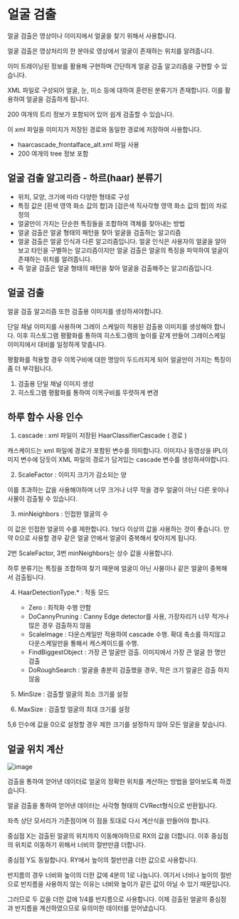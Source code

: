 # 얼굴 검출
얼굴 검출은 영상이나 이미지에서 얼굴을 찾기 위해서 사용합니다.

얼굴 검출은 영상처리의 한 분야로 영상에서 얼굴이 존재하는 위치를 알려줍니다.

이미 트레이닝된 정보를 활용해 구현하며 간단하게 얼굴 검출 알고리즘을 구현할 수 있습니다.

XML 파일로 구성되어 얼굴, 눈, 미소 등에 대하여 훈련된 분류기가 존재합니다. 이를 활용하여 얼굴을 검출하게 됩니다.

200 여개의 트리 정보가 포함되어 있어 쉽게 검출할 수 있습니다.

이 xml 파일을 이미지가 저장된 경로와 동일한 경로에 저장하여 사용합니다.

- haarcascade_frontalface_alt.xml 파일 사용
- 200 여개의 tree 정보 포함

## 얼굴 검출 알고리즘 - 하르(haar) 분류기
- 위치, 모양, 크기에 따라 다양한 형태로 구성
- 특징 값은 [흰색 영역 화소 값의 합]과 [검은색 직사각형 영역 화소 값의 합]의 차로 정의
- 얼굴만이 가지는 단순한 특징들을 조합하여 객체를 찾아내는 방법
- 얼굴 검출은 얼굴 형태의 패턴을 찾아 얼굴을 검출하는 알고리즘
- 얼굴 검출은 얼굴 인식과 다른 알고리즘입니다. 얼굴 인식은 사용자의 얼굴을 알아보고 타인을 구별하는 알고리즘이지만 얼굴 검출은 얼굴의 특징을 파악하여 얼굴이 존재하는 위치를 알려줍니다.
- 즉 얼굴 검출은 얼굴 형태의 패턴을 찾아 얼굴을 검출해주는 알고리즘입니다.

## 얼굴 검출
얼굴 검출 알고리즘 또한 검출용 이미지를 생성하셔야합니다.

단일 채널 이미지를 사용하며 그레이 스케일이 적용된 검출용 이미지를 생성해야 합니다. 이후 히스토그램 평활화를 통하여 히스토그램의 높이를 같게 만들어 그레이스케일 이미지에서 대비를 일정하게 맞춥니다.

평활화를 적용할 경우 이목구비에 대한 명암이 두드러지게 되어 얼굴만이 가지는 특징이 좀 더 부각됩니다.

1) 검출용 단일 채널 이미지 생성
2) 히스토그램 평활화를 통하여 이목구비를 뚜렷하게 변경


## 하루 함수 사용 인수

1) cascade : xml 파일이 저장된 HaarClassifierCascade ( 경로 )

캐스케이드는 xml 파일에 경로가 포함된 변수를 의미합니다. 이미지나 동영상을 IPL이미지 변수에 담듯이 XML 파일의 경로가 담겨있는 cascade 변수를 생성하셔야합니다.

2) ScaleFactor : 이미지 크기가 감소되는 양

이를 초과하는 값을 사용해야하며 너무 크거나 너무 작을 경우 얼굴이 아닌 다른 옷이나 사물이 검출될 수 있습니다.

3) minNeighbors : 인접한 얼굴의 수

이 값은 인접한 얼굴의 수를 제한합니다. 1보다 이상의 값을 사용하는 것이 좋습니다. 만약 0으로 사용할 경우 같은 얼굴 안에서 얼굴이 중복해서 찾아지게 됩니다.

2번 ScaleFactor, 3번 minNeighbors는 상수 값을 사용합니다.

하루 분류기는 특징을 조합하여 찾기 때문에 얼굴이 아닌 사물이나 같은 얼굴이 중복해서 검출됩니다.

4) HaarDetectionType.* : 작동 모드
   - Zero : 최적화 수행 안함
   - DoCannyPruning : Canny Edge detector를 사용, 가장자리가 너무 적거나 많은 경우 검출하지 않음
   - ScaleImage : 다운스케일만 적용하여 cascade 수행. 확대 축소를 하지않고 다운스케일만을 통해서 캐스케이드를 수행.
   - FindBiggestObject : 가장 큰 얼굴만 검출. 이미지에서 가장 큰 얼굴 한 명만 검출
   - DoRoughSearch : 얼굴을 충분히 검출했을 경우, 작은 크기 얼굴은 검출 하지 않음

5) MinSize : 검출할 얼굴의 최소 크기를 설정
6) MaxSize : 검출할 얼굴의 최대 크기를 설정

5,6 인수에 값을 0으로 설정할 경우 제한 크기를 설정하지 않아 모든 얼굴을 찾습니다.


## 얼굴 위치 계산

![image](https://github.com/user-attachments/assets/9cbf5cc0-a0ad-467e-9736-7501f3a7ecec)

검출을 통하여 얻어낸 데이터로 얼굴의 정확한 위치를 계산하는 방법을 알아보도록 하겠습니다.

얼굴 검출을 통하여 얻어낸 데이터는 사각형 형태의 CVRect형식으로 반환됩니다.

좌측 상단 모서리가 기준점이며 이 점을 토대로 다시 계산식을 만들어야 합니다. 

중심점 X는 검출된 얼굴의 위치까지 이동해야하므로 RX의 값을 더합니다. 이후 중심점의 위치로 이동하기 위해서 너비의 절반만큼 더합니다.

중심점 Y도 동일합니다. RY에서 높이의 절반만큼 더한 값으로 사용합니다.

반지름의 경우 너비와 높이의 더한 값에 4분의 1로 나눕니다. 여기서 너비나 높이의 절반으로 반지름을 사용하지 않는 이유는 너비와 높이가 같은 값이 아닐 수 있기 때문입니다.

그러므로 두 값을 더한 값에 1/4를 반지름으로 사용합니다. 이제 검출된 얼굴의 중심점과 반지름을 계산하였으므로 유의미한 데이터를 얻어냈습니다.
